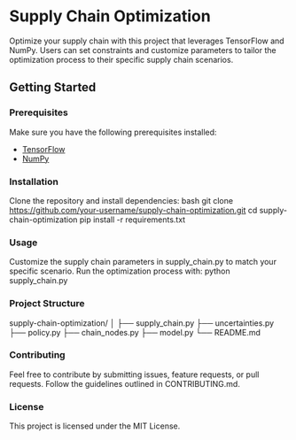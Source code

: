 
# Supply Chain Optimization

Optimize your supply chain with this project that leverages TensorFlow and NumPy. 
Users can set constraints and customize parameters to tailor the optimization process to their specific supply chain scenarios.

## Getting Started

### Prerequisites

Make sure you have the following prerequisites installed:

- [TensorFlow](https://www.tensorflow.org/install)
- [NumPy](https://numpy.org/install/)

### Installation

Clone the repository and install dependencies:
bash
git clone https://github.com/your-username/supply-chain-optimization.git
cd supply-chain-optimization
pip install -r requirements.txt



### Usage
Customize the supply chain parameters in supply_chain.py to match your specific scenario. Run the optimization process with:
python supply_chain.py


### Project Structure
supply-chain-optimization/
│
├── supply_chain.py
├── uncertainties.py
├── policy.py
├── chain_nodes.py
├── model.py
└── README.md


### Contributing
Feel free to contribute by submitting issues, feature requests, or pull requests. Follow the guidelines outlined in CONTRIBUTING.md.

### License
This project is licensed under the MIT License.


